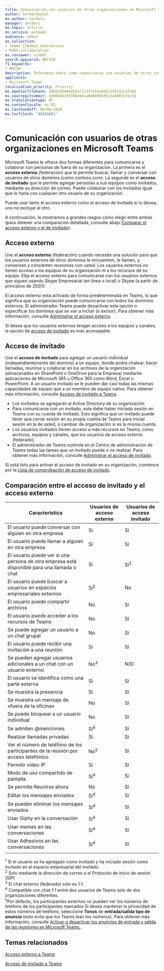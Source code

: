 ```yaml
---
title: Comunicación con usuarios de otras organizaciones en Microsoft Teams
author: SerdarSoysal
ms.author: serdars
manager: serdars
ms.topic: article
ms.service: msteams
audience: admin
ms.collection:
- Teams_ITAdmin_GuestAccess
- M365-collaboration
ms.reviewer: vinbel
search.appverid: MET150
f1.keywords:
- NOCSH
description: Infórmese sobre cómo comunicarse con usuarios de otras organizaciones en Microsoft Teams mediante acceso externo (federación) y el acceso de invitado.
appliesto:
- Microsoft Teams
localization_priority: Priority
ms.openlocfilehash: 28897d5d94d56a7113fc555e0547192931caf3eb
ms.sourcegitcommit: 43d66693f6f08d4dcade0095bf613240031fec56
ms.translationtype: HT
ms.contentlocale: es-ES
ms.lasthandoff: 08/06/2020
ms.locfileid: "46581801"
---
```

<a name="communicate-with-users-from-other-organizations-in-microsoft-teams"></a>Comunicación con usuarios de otras organizaciones en Microsoft Teams
======================================================

Microsoft Teams le ofrece dos formas diferentes para comunicarse y colaborar con personas de fuera de su organización. La primera es el **acceso externo** (federación) que le permite buscar, llamar y conversar con usuarios de otros dominios (como contoso.com). La segunda es el **acceso de invitado** que le permite agregar personas a sus equipos como invitados, mediante su dirección de correo. Puede colaborar con los invitados igual que lo haría con cualquier otro usuario de su organización.

Puede usar tanto el acceso externo como el acceso de invitado si lo desea; uno no excluye al otro.

A continuación, le mostramos a grandes rasgos cómo elegir entre ambas (para obtener una comparación detallada, consulte abajo [Comparar el acceso externo y el de invitado](#compare-external-and-guest-access)):

## <a name="external-access"></a>Acceso externo

Use el **acceso externo** (federación) cuando necesite una solución para que los usuarios externos de otros dominios le encuentren, le llamen, y conversen y concierten reuniones con usted. Los usuarios externos no tienen acceso a los equipos de su organización ni a los recursos de su equipo. Elija el acceso externo para comunicarse con los usuarios externos que siguen usando Skype Empresarial (en línea o local) o Skype (a partir de principios de 2020). 

El acceso externo está activado de forma predeterminada en Teams, lo que significa que su organización puede comunicarse con todos los dominios externos. El administrador Teams puede desactivar esta opción o especificar los dominios que se van a incluir (o excluir). Para obtener más información, consulte [Administrar el acceso externo](manage-external-access.md). 

Si desea que los usuarios externos tengan acceso a los equipos y canales, la opción de [acceso de invitado](#guest-access) es más aconsejable. 


## <a name="guest-access"></a>Acceso de invitado

Use el **acceso de invitado** para agregar un usuario individual (independientemente del dominio) a un equipo, donde podrá chatear, hacer llamadas, reunirse y colaborar en los archivos de la organización (almacenados en SharePoint o OneDrive para la Empresa) mediante aplicaciones de Microsoft 365 u Office 365 como Word, Excel o PowerPoint. A un usuario invitado se le pueden dar casi todas las mismas capacidades de equipo que a un miembro de equipo nativo. Para obtener más información, consulte [Acceso de invitado a Teams](guest-access.md).

- Los invitados se agregarán al Active Directory de su organización
- Para comunicarse con un invitado, este debe haber iniciado sesión en Teams con su cuenta de invitado. Esto significa que un invitado puede tener que cerrar sesión en su propia cuenta de Teams para iniciar sesión en la de usted, o cambiar de organización si es la misma cuenta.
- Los usuarios invitados tienen acceso a más recursos en Teams, como archivos, equipos y canales, que los usuarios de acceso externo (federado).
- El administrador de Teams controla en el Centro de administración de Teams todas las tareas que un invitado puede o no realizar. Para obtener más información, consulte [Administrar el acceso de invitado](manage-guests.md).

Si está listo para activar el acceso de invitado en su organización, comience por la [Lista de comprobación de acceso de invitado](guest-access-checklist.md).


## <a name="compare-external-and-guest-access"></a>Comparación entre el acceso de invitado y el acceso externo

| Característica | Usuarios de acceso externo | Usuarios de acceso invitado |
|---------|-----------------------|--------------------|
| El usuario puede conversar con alguien en otra empresa | Sí |Sí |
| El usuario puede llamar a alguien en otra empresa | Sí | Sí |
| El usuario puede ver si una persona de otra empresa está disponible para una llamada o chat | Sí | Sí<sup>1</sup> |
| El usuario puede buscar a usuarios en espacios empresariales externos | Sí<sup>2</sup> | No |
| El usuario puede compartir archivos | No | Sí |
| El usuario puede acceder a los recursos de Teams | No | Sí |
| Se puede agregar un usuario a un chat grupal | No | Sí |
| El usuario puede recibir una invitación a una reunión | Sí | Sí |
| Se pueden agregar usuarios adicionales a un chat con un usuario externo. | No<sup>3</sup> | N/D |
| El usuario se identifica como una parte externa | Sí | Sí |
| Se muestra la presencia | Sí | Sí |
| Se muestra un mensaje de «fuera de la oficina» | No | Sí |
| Se puede bloquear a un usuario individual | No | Sí |
| Se admiten @menciones | Sí<sup>4</sup> | Sí |
| Realizar llamadas privadas | Sí | Sí |
| Ver el número de teléfono de los participantes de la reunión por acceso telefónico | No<sup>5</sup> | Sí |
| Permitir vídeo IP | Sí | Sí |
| Modo de uso compartido de pantalla | Sí<sup>4</sup> | Sí |
| Se permite Reunirse ahora | No | Sí |
| Editar los mensajes enviados | Sí<sup>4</sup> | Sí |
| Se pueden eliminar los mensajes enviados | Sí<sup>4</sup> | Sí |
| Usar Giphy en la conversación | Sí<sup>4</sup> | Sí |
| Usar memes en las conversaciones | Sí<sup>4</sup> | Sí |
| Usar Adhesivos en las conversaciones | Sí<sup>4</sup> | Sí |
||||

<sup>1</sup> Si el usuario se ha agregado como invitado y ha iniciado sesión como invitado en el espacio empresarial del invitado.<br>
<sup>2</sup> Solo mediante la dirección de correo o el Protocolo de inicio de sesión (SIP)<br>
<sup>3</sup> El chat externo (federado) solo es 1:1.<br>
<sup>4</sup> Compatible con chat 1:1 entre dos usuarios de Teams solo de dos organizaciones diferentes. <br>
<sup>5</sup>Por defecto, los participantes externos no pueden ver los números de teléfono de los participantes marcados Si desea mantener la privacidad de estos números de teléfono, seleccione **Tonos** de **entrada/salida tipo de anuncio** (esto evita que los Teams lean los números). Para obtener más información, consulte [Activar o desactivar los anuncios de entrada y salida de las reuniones en Microsoft Teams.](turn-on-or-off-entry-and-exit-announcements-for-meetings-in-teams.md).

## <a name="related-topics"></a>Temas relacionados

[Acceso externo a Teams](manage-external-access.md)

[Acceso de invitado a Teams](guest-access.md)


